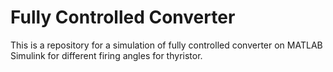# Fully Controlled Converter
This is a repository for a simulation of fully controlled converter on MATLAB Simulink for different firing angles for thyristor. 
